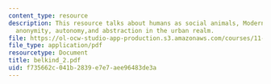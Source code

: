 ```yaml
---
content_type: resource
description: This resource talks about humans as social animals, Modern consciousness,
  anonymity, autonomy,and abstraction in the urban realm.
file: https://ol-ocw-studio-app-production.s3.amazonaws.com/courses/11-329-social-theory-and-the-city-fall-2005/f735662c041b2839e7e7aee96483de3a_belkind_2.pdf
file_type: application/pdf
resourcetype: Document
title: belkind_2.pdf
uid: f735662c-041b-2839-e7e7-aee96483de3a
---
```

